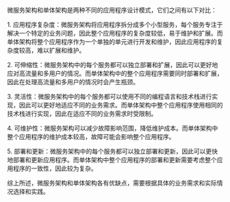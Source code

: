 微服务架构和单体架构是两种不同的应用程序设计模式，它们之间有以下对比：  
  
1. 应用程序复杂度：微服务架构将应用程序拆分成多个小型服务，每个服务专注于解决一个特定的业务问题，因此整个应用程序的复杂度较低，易于维护和扩展。而单体架构将整个应用程序作为一个单独的单元进行开发和维护，因此应用程序的复杂度较高，难以扩展和维护。  
  
2. 可伸缩性：微服务架构中的每个服务都可以独立部署和扩展，因此可以更好地应对高流量和多用户的情况。而单体架构中的整个应用程序需要同时部署和扩展，因此在处理高流量和多用户的情况时会产生瓶颈。  
  
3. 灵活性：微服务架构中的每个服务都可以使用不同的编程语言和技术栈进行实现，因此可以更好地适应不同的业务需求。而单体架构中整个应用程序使用相同的技术栈进行实现，因此在适应不同的业务需求时受限制。  
  
4. 可维护性：微服务架构可以减少故障影响范围，降低维护成本。而单体架构中整个应用程序的维护成本较高，故障可能会影响整个应用程序。  
  
5. 部署和更新：微服务架构中的每个服务都可以独立部署和更新，因此可以更快地部署和更新应用程序。而单体架构中整个应用程序的部署和更新需要考虑整个应用程序的一致性，因此较为复杂。  
  
综上所述，微服务架构和单体架构各有优缺点，需要根据具体的业务需求和实际情况选择和实践。